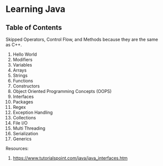 
# Learning Java

## Table of Contents

Skipped Operators, Control Flow, and Methods because they are the same as C++.

1. Hello World
2. Modifiers
3. Variables
4. Arrays
5. Strings
6. Functions
7. Constructors
8. Object Oriented Programming Concepts (OOPS)
9. Interfaces
10. Packages
11. Regex
12. Exception Handling
13. Collections
14. File I/O
15. Multi Threading
16. Serialization
17. Generics

Resources:

1. https://www.tutorialspoint.com/java/java_interfaces.htm